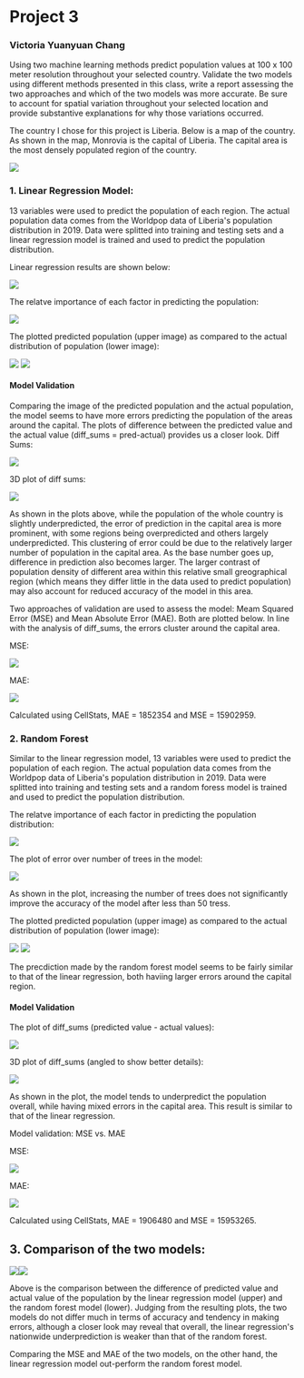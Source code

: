 # Project 3
### Victoria Yuanyuan Chang

Using two machine learning methods predict population values at 100 x 100 meter resolution throughout your selected country.
Validate the two models using different methods presented in this class, write a report assessing the two approaches and which of the two models was more accurate. Be sure to account for spatial variation throughout your selected location and provide substantive explanations for why those variations occurred.

The country I chose for this project is Liberia. Below is a map of the country. As shown in the map, Monrovia is the capital of Liberia. The capital area is the most densely populated region of the country.

![](map.png)

### 1. Linear Regression Model:
13 variables were used to predict the population of each region. The actual population data comes from the Worldpop data of Liberia's population distribution in 2019. Data were splitted into training and testing sets and a linear regression model is trained and used to predict the population distribution.

Linear regression results are shown below:

![](lr_results.png)

The relatve importance of each factor in predicting the population:

![](lr_importance.png)

The plotted predicted population (upper image) as compared to the actual distribution of population (lower image):

![](lr_popsum.png) ![](actual_pop.png)

#### Model Validation
Comparing the image of the predicted population and the actual population, the model seems to have more errors predicting the population of the areas around the capital. The plots of difference between the predicted value and the actual value (diff_sums = pred-actual) provides us a closer look.
Diff Sums:

![](lr_diff_sum.png)

3D plot of diff sums:

![](lr_3d.png)

As shown in the plots above, while the population of the whole country is slightly underpredicted, the error of prediction in the capital area is more prominent, with some regions being overpredicted and others largely underpredicted. This clustering of error could be due to the relatively larger number of population in the capital area. As the base number goes up, difference in prediction also becomes larger. The larger contrast of population density of different area within this relative small greographical region (which means they differ little in the data used to predict population) may also account for reduced accuracy of the model in this area.

Two approaches of validation are used to assess the model: Meam Squared Error (MSE) and Mean Absolute Error (MAE). Both are plotted below. In line with the analysis of diff_sums, the errors cluster around the capital area.

MSE:

![](lr_mse.png)

MAE:

![](lr_mae.png)

Calculated using CellStats, MAE = 1852354 and MSE = 15902959. 
### 2. Random Forest
Similar to the linear regression model, 13 variables were used to predict the population of each region. The actual population data comes from the Worldpop data of Liberia's population distribution in 2019. Data were splitted into training and testing sets and a random foress model is trained and used to predict the population distribution.

The relatve importance of each factor in predicting the population distribution:

![](rf_importance.png)

The plot of error over number of trees in the model:

![](rf_results.png)

As shown in the plot, increasing the number of trees does not significantly improve the accuracy of the model after less than 50 tress.

The plotted predicted population (upper image) as compared to the actual distribution of population (lower image):

![](rf_popsum.png) ![](actual_pop.png)

The precdiction made by the random forest model seems to be fairly similar to that of the linear regression, both haviing larger errors around the capital region.

#### Model Validation 

The plot of diff_sums (predicted value - actual values):

![](rf_diffsum.png)

3D plot of diff_sums (angled to show better details):

![](rf_3d.png)

As shown in the plot, the model tends to underpredict the population overall, while having mixed errors in the capital area. This result is similar to that of the linear regression.

Model validation: MSE vs. MAE

MSE:

![](rf_mse.png)

MAE:

![](rf_mae.png)

Calculated using CellStats, MAE = 1906480 and MSE = 15953265.

## 3. Comparison of the two models:
![](lr_diff_sum.png)![](rf_diffsum.png)

Above is the comparison between the difference of predicted value and actual value of the population by the linear regression model (upper) and the random forest model (lower). Judging from the resulting plots, the two models do not differ much in terms of accuracy and tendency in making errors, although a closer look may reveal that overall, the linear regression's nationwide underprediction is weaker than that of the random forest.

Comparing the MSE and MAE of the two models, on the other hand, the linear regression model out-perform the random forest model.

